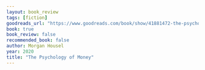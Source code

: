 ```yaml
---
layout: book_review
tags: [fiction]
goodreads_url: "https://www.goodreads.com/book/show/41881472-the-psychology-of-money"
book: true
book_review: false
recommended_book: false
author: Morgan Housel
year: 2020
title: "The Psychology of Money"
---
```

